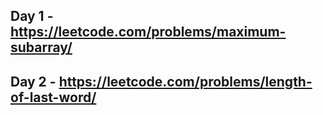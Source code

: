 ## Day 1 - https://leetcode.com/problems/maximum-subarray/

## Day 2 - https://leetcode.com/problems/length-of-last-word/
